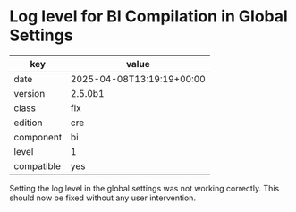 [//]: # (werk v2)
# Log level for BI Compilation in Global Settings

key        | value
---------- | ---
date       | 2025-04-08T13:19:19+00:00
version    | 2.5.0b1
class      | fix
edition    | cre
component  | bi
level      | 1
compatible | yes

Setting the log level in the global settings was not working correctly. This
should now be fixed without any user intervention.
